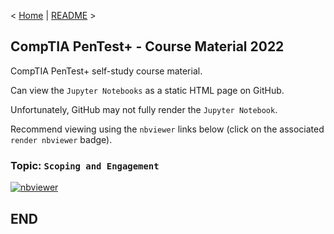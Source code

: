< [Home](https://github.com/SeanOhAileasa) | [README](https://github.com/SeanOhAileasa/ptp-scoping-and-engagement/blob/main/README.md) >

## CompTIA PenTest+ - Course Material 2022

CompTIA PenTest+ self-study course material.

Can view the ``Jupyter Notebooks`` as a static HTML page on GitHub.

Unfortunately, GitHub may not fully render the ``Jupyter Notebook``.

Recommend viewing using the ``nbviewer`` links below (click on the associated ``render nbviewer`` badge).

### Topic: ``Scoping and Engagement``

[![nbviewer](https://raw.githubusercontent.com/jupyter/design/master/logos/Badges/nbviewer_badge.svg)](https://nbviewer.jupyter.org/github/SeanOhAileasa/ptp-scoping-and-engagement/blob/main/ptp-scoping-and-engagement.ipynb)

## END